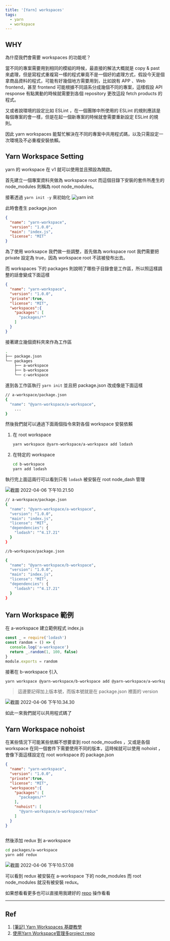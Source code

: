 ```yaml
---
title: '[Yarn] workspaces'
tags: 
  - yarn
  - workspace
---
```

## WHY

為什麼我們會需要 workspaces 的功能呢？

當不同的專案需要用到相同的模組的時候，最直接的解法大概就是 copy & past 來處理，但是寫程式重複寫一樣的程式畢竟不是一個好的處理方式，假設今天是個拿商品資料的程式，可能有好幾個地方需要用到，比如說有 APP 、Web frontend，甚至 frontend 可能根據不同語系分成幾個不同的專案，這樣假設 API response 有點異動的時候就需要到各個 repository 更改這段 fetch products 的程式。

又或者說環境的設定比如 ESLint ，在一個團隊中所使用的 ESLint 的規則應該是每個專案的會一樣，但是在起一個新專案的時候就會需要重新設定 ESLint 的規則。

因此 yarn workspaces 能幫忙解決在不同的專案中共用程式碼，以及只需設定一次環境及不必重複安裝依賴。

## Yarn Workspace Setting

yarn 的 workspace 在 v1 就可以使用並且預設為開啟。

首先建立一個專案資料夾做為 workspace root 而這個目錄下安裝的套件所產生的 node_modules 則稱為 root node_modules。

接著透過 `yarn init -y` 來初始化
![yarn init](https://raw.githubusercontent.com/luofreddy/images/main/uPic/2022/04/05/截圖%202022-04-05%20下午10.27.30.png)

此時會產生 package.json

```json
{
  "name": "yarn-workspace",
  "version": "1.0.0",
  "main": "index.js",
  "license": "MIT"
}

```

為了使用 worksapce 我們做一些調整，首先做為 workspace root 我們需要把 private 設定為 true，因為 workspace root 不該被發布出去。

而 workspaces 下的 packages 則說明了哪些子目錄會是工作區，所以照這樣調整的話會變成下面這樣

```json
{
  "name": "yarn-workspace",
  "version": "1.0.0",
  "private":true,
  "license": "MIT",
  "workspaces":{
    "packages": [
      "packages/*"
    ]
  }
}
```

接著建立幾個資料夾來作為工作區

```bash
.
├── package.json
└── packages
    ├── a-workspace
    ├── b-workspace
    └── c-workspace
```

進到各工作區執行 `yarn init` 並且把 package.json 改成像是下面這樣

```bash
// a-workspace/package.json
{
  "name": "@yarn-workspace/a-workspace",
	...
}

```

然後我們就可以通過下面兩個指令來對各個 workspace 安裝依賴

1. 在 root workspace

   ```bash
   yarn workspace @yarn-workspace/a-workspace add lodash

2. 在特定的 workspace

   ```bash
   cd b-workspace
   yarn add lodash
   ```

   

執行完上面這兩行可以看到只有 `lodash` 被安裝在 root node_dash 管理

![截圖 2022-04-06 下午10.21.50](https://raw.githubusercontent.com/luofreddy/images/main/uPic/2022/04/06/%E6%88%AA%E5%9C%96%202022-04-06%20%E4%B8%8B%E5%8D%8810.21.50.png)

```bash
// a-workspace/package.json
{
  "name": "@yarn-workspace/a-workspace",
  "version": "1.0.0",
  "main": "index.js",
  "license": "MIT",
  "dependencies": {
    "lodash": "^4.17.21"
  }
}

//b-workspace/package.json

{
  "name": "@yarn-workspace/b-workspace",
  "version": "1.0.0",
  "main": "index.js",
  "license": "MIT",
  "dependencies": {
    "lodash": "^4.17.21"
  }
}
```

## Yarn Workspace 範例

在 a-workspace 建立範例程式 index.js

```js
const _ = require('lodash')
const random = () => {
  console.log('a-workspace')
  return _.random(1, 100, false)
}
module.exports = random
```

接著在 b-workspace 引入

```bash
yarn workspace @yarn-workspace/b-workspace add @yarn-workspace/a-workspace@^1.0.0
```

> 這邊要記得加上版本號，而版本號就是在 package.json 裡面的 version

![截圖 2022-04-06 下午10.34.30](https://raw.githubusercontent.com/luofreddy/images/main/uPic/2022/04/06/%E6%88%AA%E5%9C%96%202022-04-06%20%E4%B8%8B%E5%8D%8810.34.30.png)

如此一來我們就可以共用程式碼了

## Yarn Workspace nohoist

在某些情況下可能某些依賴不想要拿到 root node_moudles ，又或是各個 workspace 在同一個套件下需要使用不同的版本，這時候就可以使用 nohoist ，會像下面這樣設定在 root workspace 的 package.json

```json
{
  "name": "yarn-workspace",
  "version": "1.0.0",
  "private":true,
  "license": "MIT",
  "workspaces":{
    "packages": [
      "packages/*"
    ],
    "nohoist": [
      "@yarn-workspace/a-workspace/redux"
    ]
  }
}
 
```

然後添加 redux 到 a-workspace

```bash
cd packages/a-workspace
yarn add redux
```

![截圖 2022-04-06 下午10.57.08](https://raw.githubusercontent.com/luofreddy/images/main/uPic/2022/04/07/yarn-workspaces-result.png)

可以看到 redux 被安裝在 a-workspace 下的 node_modules 而 root node_modules 就沒有被安裝 redux。

如果想看看更多也可以直接用我建好的 [repo](https://github.com/luofreddy/yarn-workspaces) 操作看看

---

## Ref

1. [[筆記] Yarn Workspaces 基礎教學](https://tokileecy.medium.com/%E7%AD%86%E8%A8%98-yarn-workspaces-%E5%9F%BA%E7%A4%8E%E6%95%99%E5%AD%B8-cbb16bb780ec)
2. [使用Yarn Workspace管理多project repo](https://hateonion.me/posts/b2b0/)